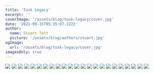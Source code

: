 ```yaml
---
title: 'Tusk Legacy'
excerpt: ''
coverImage: '/assets/blog/tusk-legacy/cover.jpg'
date: '2022-09-15T05:35:07.322Z'
author:
  name: Stuart Tett
  picture: '/assets/blog/authors/stuart.jpg'
ogImage:
  url: '/assets/blog/tusk-legacy/cover.jpg'
imagesOnly: true
---
```

![](/assets/blog/tusk-legacy/Logo.jpg)
![](/assets/blog/tusk-legacy/screenshot-1.jpg)
![](/assets/blog/tusk-legacy/screenshot-10.jpg)
![](/assets/blog/tusk-legacy/screenshot-11.jpg)
![](/assets/blog/tusk-legacy/screenshot-12.jpg)
![](/assets/blog/tusk-legacy/screenshot-13.jpg)
![](/assets/blog/tusk-legacy/screenshot-14.jpg)
![](/assets/blog/tusk-legacy/screenshot-15.jpg)
![](/assets/blog/tusk-legacy/screenshot-2.jpg)
![](/assets/blog/tusk-legacy/screenshot-4.jpg)
![](/assets/blog/tusk-legacy/screenshot-6.jpg?w=380&h=723)
![](/assets/blog/tusk-legacy/screenshot-7.jpg)
![](/assets/blog/tusk-legacy/screenshot-8.jpg)
![](/assets/blog/tusk-legacy/screenshot-9.jpg)
![](/assets/blog/tusk-legacy/approve.png)
![](/assets/blog/tusk-legacy/document.png)
![](/assets/blog/tusk-legacy/grieve.png)
![](/assets/blog/tusk-legacy/handshake.png)
![](/assets/blog/tusk-legacy/messages.png)
![](/assets/blog/tusk-legacy/mobile.png)
![](/assets/blog/tusk-legacy/process.png)
![](/assets/blog/tusk-legacy/read.png)
![](/assets/blog/tusk-legacy/world.png)